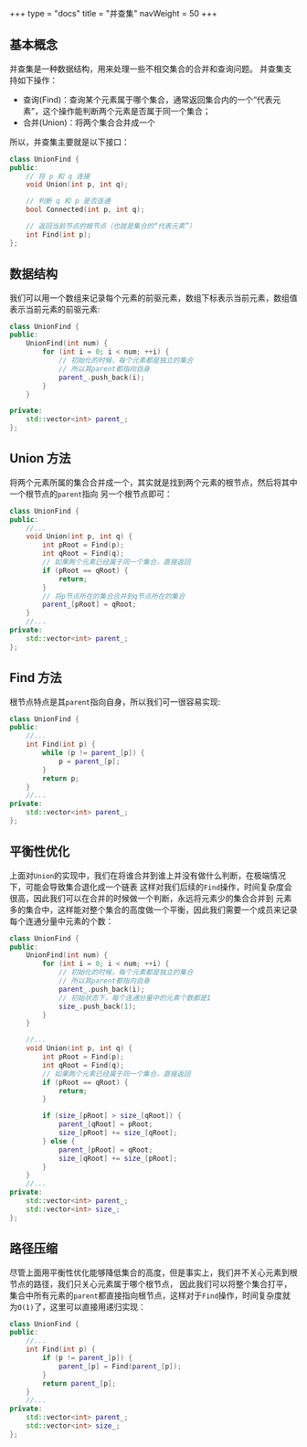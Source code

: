 +++
type = "docs"
title = "并查集"
navWeight = 50
+++

## 基本概念

并查集是一种数据结构，用来处理一些不相交集合的合并和查询问题。
并查集支持如下操作：

- 查询(Find)：查询某个元素属于哪个集合，通常返回集合内的一个“代表元素”，这个操作能判断两个元素是否属于同一个集合；
- 合并(Union)：将两个集合合并成一个


所以，并查集主要就是以下接口：

```cpp
class UnionFind {
public:
    // 将 p 和 q 连接
    void Union(int p, int q);

    // 判断 q 和 p 是否连通
    bool Connected(int p, int q);

    // 返回当前节点的根节点（也就是集合的“代表元素”）
    int Find(int p);
};
```

## 数据结构

我们可以用一个数组来记录每个元素的前驱元素，数组下标表示当前元素，数组值表示当前元素的前驱元素:

```cpp
class UnionFind {
public:
    UnionFind(int num) {
        for (int i = 0; i < num; ++i) {
            // 初始化的时候，每个元素都是独立的集合
            // 所以其parent都指向自身
            parent_.push_back(i);
        }
    }

private:
    std::vector<int> parent_;
};
```

## Union 方法

将两个元素所属的集合合并成一个，其实就是找到两个元素的根节点，然后将其中一个根节点的`parent`指向
另一个根节点即可：

```cpp
class UnionFind {
public:
    //...
    void Union(int p, int q) {
        int pRoot = Find(p);
        int qRoot = Find(q);
        // 如果两个元素已经属于同一个集合，直接返回
        if (pRoot == qRoot) {
            return;
        }
        // 将p节点所在的集合合并到q节点所在的集合
        parent_[pRoot] = qRoot;
    }
    //...
private:
    std::vector<int> parent_;
};
```

## Find 方法

根节点特点是其`parent`指向自身，所以我们可一很容易实现:

```cpp
class UnionFind {
public:
    //...
    int Find(int p) {
        while (p != parent_[p]) {
            p = parent_[p];
        }
        return p;
    }
    //...
private:
    std::vector<int> parent_;
};

```

## 平衡性优化

上面对`Union`的实现中，我们在将谁合并到谁上并没有做什么判断，在极端情况下，可能会导致集合退化成一个链表
这样对我们后续的`Find`操作，时间复杂度会很高，因此我们可以在合并的时候做一个判断，永远将元素少的集合合并到
元素多的集合中，这样能对整个集合的高度做一个平衡，因此我们需要一个成员来记录每个连通分量中元素的个数：

```cpp
class UnionFind {
public:
    UnionFind(int num) {
        for (int i = 0; i < num; ++i) {
            // 初始化的时候，每个元素都是独立的集合
            // 所以其parent都指向自身
            parent_.push_back(i);
            // 初始状态下，每个连通分量中的元素个数都是1
            size_.push_back(1);
        }
    }

    //...
    void Union(int p, int q) {
        int pRoot = Find(p);
        int qRoot = Find(q);
        // 如果两个元素已经属于同一个集合，直接返回
        if (pRoot == qRoot) {
            return;
        }

        if (size_[pRoot] > size_[qRoot]) {
            parent_[qRoot] = pRoot;
            size_[pRoot] += size_[qRoot];
        } else {
            parent_[pRoot] = qRoot;
            size_[qRoot] += size_[pRoot];
        }
    }
    //...
private:
    std::vector<int> parent_;
    std::vector<int> size_;
};

```

## 路径压缩

尽管上面用平衡性优化能够降低集合的高度，但是事实上，我们并不关心元素到根节点的路径，我们只关心元素属于哪个根节点，
因此我们可以将整个集合打平，集合中所有元素的`parent`都直接指向根节点，这样对于`Find`操作，时间复杂度就为`O(1)`了，这里可以直接用递归实现：

```cpp
class UnionFind {
public:
    //...
    int Find(int p) {
        if (p != parent_[p]) {
            parent_[p] = Find(parent_[p]);
        }
        return parent_[p];
    }
    //...
private:
    std::vector<int> parent_;
    std::vector<int> size_;
};

```

